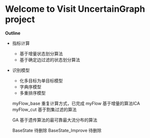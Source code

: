Welcome to Visit UncertainGraph project
==================================
**Outline**

 - 指标计算
	 - 基于增量状态划分算法
	 - 基于确定边过滤的状态划分算法
 - 识别模型
	 - 化多目标为单目标模型
	 - 字典序模型
	 - 多重排序模型
     
     
     
     myFlow_base             重复计算方式，已完成
     myFlow                  基于增量的算法ICA
     myFlow_cut              基于割集过滤的算法
            
     GA                      基于遗传算法的最可靠最大流分布的算法
            
     BaseState               待删除
     BaseState_Improve       待删除
